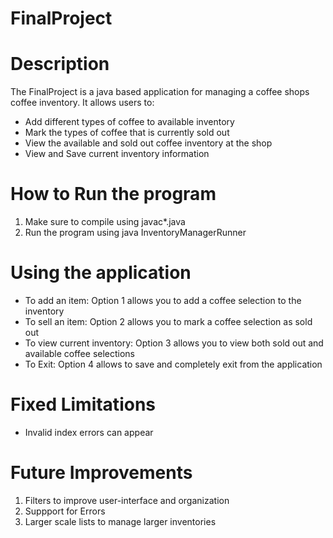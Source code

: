 # FinalProject
# Description
The FinalProject is a java based application for managing a coffee shops coffee inventory. It allows users to:
- Add different types of coffee to available inventory
- Mark the types of coffee that is currently sold out 
- View the available and sold out coffee inventory at the shop
- View and Save current inventory information

# How to Run the program
1. Make sure to compile using javac*.java
2. Run the program using java InventoryManagerRunner 

# Using the application
- To add an item: Option 1 allows you to add a coffee selection to the inventory
- To sell an item: Option 2 allows you to mark a coffee selection as sold out
- To view current inventory: Option 3 allows you to view both sold out and available coffee selections
- To Exit: Option 4 allows to save and completely exit from the application

# Fixed Limitations
- Invalid index errors can appear

# Future Improvements
1. Filters to improve user-interface and organization
2. Suppport for Errors
3. Larger scale lists to manage larger inventories

